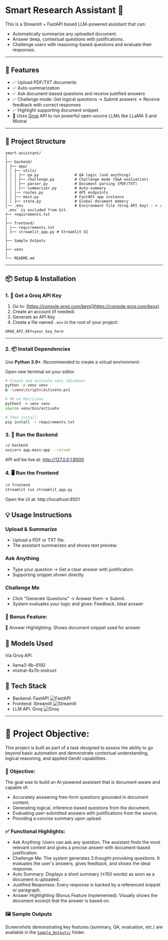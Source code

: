 # Smart Research Assistant 📄
This is a Streamlit + FastAPI based LLM-powered assistant that can:

* Automatically summarize any uploaded document.
* Answer deep, contextual questions with justifications.
* Challenge users with reasoning-based questions and evaluate their responses.

---
## 🔧 Features

- ✅ Upload PDF/TXT documents
- ✅ Auto-summarization
- ✅ Ask document-based questions and receive justified answers
- ✅ Challenge mode: Get logical questions → Submit answers → Receive feedback with correct responses
- ✅ Highlight supporting document snippet
- 🧠 Uses [Groq](https://groq.com/) API to run powerful open-source LLMs like LLaMA 3 and Mixtral

---

## 📁 Project Structure

```
smart-assistant/
│
├── backend/
│ ├── app/
│ │ ├── utils/
│ │ │ ├── qa.py                # QA logic (ask anything)
│ │ │ ├── challenge.py         # Challenge mode (Q&A evaluation)
│ │ │ ├── parser.py            # Document parsing (PDF/TXT)
│ │ │ ├── summarizer.py        # Auto-summary
| | |── routes.py              # API endpoints
│ │ ├── main.py                # FastAPI app instance
│ │ ├── state.py               # Global document memory
│── .env                       # Environment file (Groq API key) - > ⚠️ `.env` is excluded from Git.
├── requirements.txt
|
├── frontend/
| |── requirements.txt
│ ├── streamlit_app.py # Streamlit UI
│
├── Sample Outputs
|
├── venv
|
└── README.md 
```

---

## 📦 Setup & Installation

### 1. 🔑 Get a Groq API Key

1. Go to: [https://console.groq.com/keys](https://console.groq.com/keys)
2. Create an account (if needed)
3. Generate an API Key
4. Create a file named `.env` in the root of your project:
```
GROQ_API_KEY=your_key_here
```


---

### 2. 📦 Install Dependencies

Use **Python 3.9+**. Recommended to create a virtual environment:

Open new terminal on your editor.

```bash
# Create and activate venv (Windows)
python -m venv venv
& .\venv\Scripts\Activate.ps1

# OR on Mac/Linux
python3 -m venv venv
source venv/bin/activate

# Then install:
pip install -r requirements.txt

```


### 3. 🚀 Run the Backend
```bash
cd backend
uvicorn app.main:app --reload
```
API will be live at: http://127.0.0.1:8000

### 4. 🖥️ Run the Frontend
```bash
cd frontend
streamlit run streamlit_app.py
```
Open the UI at: http://localhost:8501


## 💡 Usage Instructions
### Upload & Summarize
* Upload a PDF or TXT file.
* The assistant summarizes and shows text preview.

### Ask Anything
* Type your question → Get a clear answer with justification.
* Supporting snippet shown directly.

### Challenge Me
* Click "Generate Questions" → Answer them → Submit.
* System evaluates your logic and gives:
Feedback,
 Ideal answer

### 🌟 Bonus Feature:
📌 Answer Highlighting: Shows document snippet used for answer



## 🧪 Models Used
Via Groq API:

* llama3-8b-8192
* mixtral-8x7b-instruct

## 🧠 Tech Stack
* Backend: FastAPI    ![FastAPI](https://img.shields.io/badge/Backend-FastAPI-teal)
* Frontend: Streamlit ![Streamlit](https://img.shields.io/badge/Frontend-Streamlit-orange)
* LLM API: Groq       ![Groq](https://img.shields.io/badge/LLM-Groq_LLaMA3-red)

---
# 📌 Project Objective:
This project is built as part of a task designed to assess the ability to go beyond basic automation and demonstrate contextual understanding, logical reasoning, and applied GenAI capabilities.

### 🎯 Objective:
The goal was to build an AI-powered assistant that is document-aware and capable of:

* Accurately answering free-form questions grounded in document content.
* Generating logical, inference-based questions from the document.
* Evaluating user-submitted answers with justifications from the source.
* Providing a concise summary upon upload.

### ✅ Functional Highlights:
* Ask Anything: Users can ask any question. The assistant finds the most relevant context and gives a precise answer with document-based justification.
* Challenge Me: The system generates 3 thought-provoking questions. It evaluates the user's answers, gives feedback, and shows the ideal response.
* Auto Summary: Displays a short summary (≤150 words) as soon as a document is uploaded.
* Justified Responses: Every response is backed by a referenced snippet or paragraph.
* Answer Highlighting (Bonus Feature Implemented): Visually shows the document excerpt that the answer is based on.


### 🖼 Sample Outputs

Screenshots demonstrating key features (summary, QA, evaluation, etc.) are available in the [`Sample_Outputs/`](./Sample_Outputs) folder.


